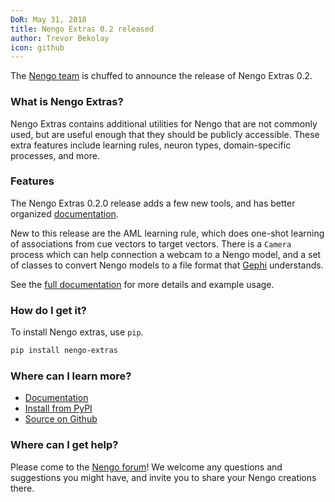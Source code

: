 ```yaml
---
DoR: May 31, 2018
title: Nengo Extras 0.2 released
author: Trevor Bekolay
icon: github
---
```


The [Nengo team](https://www.nengo.ai/people.html)
is chuffed to announce the release of Nengo Extras 0.2.

### What is Nengo Extras?

Nengo Extras contains additional utilities for Nengo
that are not commonly used,
but are useful enough
that they should be publicly accessible.
These extra features include learning rules,
neuron types, domain-specific processes, and more.

### Features

The Nengo Extras 0.2.0 release adds a few new tools,
and has better organized
[documentation](https://www.nengo.ai/nengo-extras/).

New to this release are the AML learning rule,
which does one-shot learning of associations
from cue vectors to target vectors.
There is a `Camera` process which can help
connection a webcam to a Nengo model,
and a set of classes to convert Nengo models
to a file format that
[Gephi](https://gephi.org/) understands.

See the [full documentation](https://www.nengo.ai/nengo-extras/)
for more details and example usage.

### How do I get it?

To install Nengo extras, use `pip`.

```bash
pip install nengo-extras
```

### Where can I learn more?

- [Documentation](https://www.nengo.ai/nengo-extras/)
- [Install from PyPI](https://pypi.python.org/pypi/nengo-extras)
- [Source on Github](https://github.com/nengo/nengo-extras)

### Where can I get help?

Please come to the [Nengo forum](https://forum.nengo.ai/)!
We welcome any questions and suggestions you might have,
and invite you to share your Nengo creations there.
